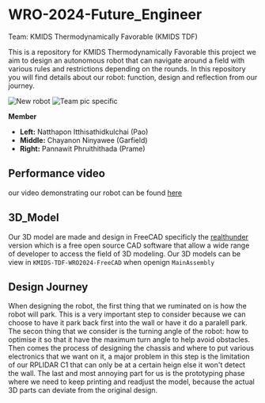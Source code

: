 # WRO-2024-Future_Engineer
Team: KMIDS Thermodynamically Favorable (KMIDS TDF)

This is a repository for KMIDS Thermodynamically Favorable this project we aim to design an 
autonomous robot that can navigate around a field with various rules and restrictions depending 
on the rounds. In this repository you will find details about our robot: function, design and
reflection from our journey.

![New robot](https://github.com/user-attachments/assets/a415d5c4-0dc0-44ec-8452-be225b8329a5)
![Team pic specific](https://github.com/user-attachments/assets/9d38cc9d-c21b-467a-9a42-78c8fbeeb7f8)

**Member**
- **Left:** Natthapon Itthisathidkulchai (Pao)
- **Middle:** Chayanon Ninyawee (Garfield)
- **Right:** Pannawit Phruithithada (Prame)

## Performance video
our video demonstrating our robot can be found [here](https://youtu.be/9CfIpZZZoUU?si=juIyMaRLtTwPCz_5)

## 3D_Model

Our 3D model are made and design in FreeCAD specificly the [realthunder](https://github.com/realthunder/FreeCAD/releases)
version which is a free open source CAD software that allow a wide range of developer to access the field 
of 3D modeling. Our 3D models can be view in `KMIDS-TDF-WRO2024-FreeCAD` when openign `MainAssembly`

## Design Journey
When designing the robot, the first thing that we ruminated on is how the robot will park. This is a very
important step to consider because we can choose to have it park back first into the wall or have it do a
paralell park. The secon thing that we consider is the turning angle of the robot: how to optimise it so 
that it have the maximum turn angle to help avoid obstacles. Then comes the process of designing the chassis
and where to put various electronics that we want on it, a major problem in this step is the limitation of
our RPLIDAR C1 that can only be at a certain heign else it won't detect the wall. The last and most annoying
part for us is the prototyping phase where we need to keep printing and readjust the model, because the actual
3D parts can deviate from the original design.
